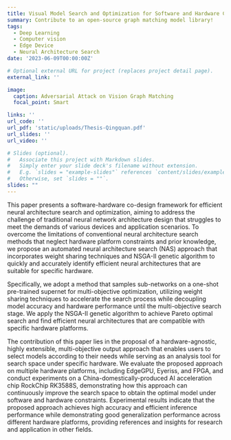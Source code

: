 ```yaml
---
title: Visual Model Search and Optimization for Software and Hardware Co-design
summary: Contribute to an open-source graph matching model library!
tags:
  - Deep Learning
  - Computer vision
  - Edge Device
  - Neural Architecture Search
date: '2023-06-09T00:00:00Z'

# Optional external URL for project (replaces project detail page).
external_link: ''

image:
  caption: Adversarial Attack on Vision Graph Matching
  focal_point: Smart

links: ''
url_code: ''
url_pdf: 'static/uploads/Thesis-Qingquan.pdf'
url_slides: ''
url_video: ''

# Slides (optional).
#   Associate this project with Markdown slides.
#   Simply enter your slide deck's filename without extension.
#   E.g. `slides = "example-slides"` references `content/slides/example-slides.md`.
#   Otherwise, set `slides = ""`.
slides: ""
---
```


This paper presents a software-hardware co-design framework for efficient neural architecture search and optimization, aiming to address the challenge of traditional neural network architecture design that struggles to meet the demands of various devices and application scenarios. To overcome the limitations of conventional neural architecture search methods that neglect hardware platform constraints and prior knowledge, we propose an automated neural architecture search (NAS) approach that incorporates weight sharing techniques and NSGA-II genetic algorithm to quickly and accurately identify efficient neural architectures that are suitable for specific hardware.

Specifically, we adopt a method that samples sub-networks on a one-shot pre-trained supernet for multi-objective optimization, utilizing weight sharing techniques to accelerate the search process while decoupling model accuracy and hardware performance until the multi-objective search stage. We apply the NSGA-II genetic algorithm to achieve Pareto optimal search and find efficient neural architectures that are compatible with specific hardware platforms.

The contribution of this paper lies in the proposal of a hardware-agnostic, highly extensible, multi-objective output approach that enables users to select models according to their needs while serving as an analysis tool for search space under specific hardware. We evaluate the proposed approach on multiple hardware platforms, including EdgeGPU, Eyeriss, and FPGA, and conduct experiments on a China-domestically-produced AI acceleration chip RockChip RK3588S, demonstrating how this approach can continuously improve the search space to obtain the optimal model under software and hardware constraints. Experimental results indicate that the proposed approach achieves high accuracy and efficient inference performance while demonstrating good generalization performance across different hardware platforms, providing references and insights for research and application in other fields.
